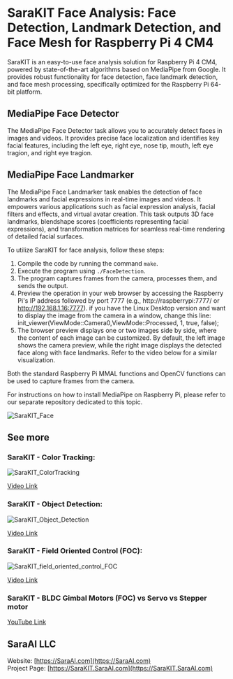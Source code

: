 # SaraKIT Face Analysis: Face Detection, Landmark Detection, and Face Mesh for Raspberry Pi 4 CM4

SaraKIT is an easy-to-use face analysis solution for Raspberry Pi 4 CM4, powered by state-of-the-art algorithms based on MediaPipe from Google. It provides robust functionality for face detection, face landmark detection, and face mesh processing, specifically optimized for the Raspberry Pi 64-bit platform.

## MediaPipe Face Detector
The MediaPipe Face Detector task allows you to accurately detect faces in images and videos. It provides precise face localization and identifies key facial features, including the left eye, right eye, nose tip, mouth, left eye tragion, and right eye tragion.

## MediaPipe Face Landmarker
The MediaPipe Face Landmarker task enables the detection of face landmarks and facial expressions in real-time images and videos. It empowers various applications such as facial expression analysis, facial filters and effects, and virtual avatar creation. This task outputs 3D face landmarks, blendshape scores (coefficients representing facial expressions), and transformation matrices for seamless real-time rendering of detailed facial surfaces.

To utilize SaraKIT for face analysis, follow these steps:

1. Compile the code by running the command `make`.
2. Execute the program using `./FaceDetection`.
3. The program captures frames from the camera, processes them, and sends the output.
4. Preview the operation in your web browser by accessing the Raspberry Pi's IP address followed by port 7777 (e.g., http://raspberrypi:7777/ or http://192.168.1.16:7777).
if you have the Linux Desktop version and want to display the image from the camera in a window, change this line:
init_viewer(ViewMode::Camera0,ViewMode::Processed, 1, true, false);
5. The browser preview displays one or two images side by side, where the content of each image can be customized. By default, the left image shows the camera preview, while the right image displays the detected face along with face landmarks. Refer to the video below for a similar visualization.

Both the standard Raspberry Pi MMAL functions and OpenCV functions can be used to capture frames from the camera.

For instructions on how to install MediaPipe on Raspberry Pi, please refer to our separate repository dedicated to this topic.

![SaraKIT_Face](https://github.com/SaraEye/SaraKIT-MediaPipe-Face-Detection-Face-Mesh-Face-Landmark-Raspberry-Pi-64bit/assets/35704910/f3cb2907-a7da-4629-a1a8-a15b9ffb9393)

## See more

### SaraKIT - Color Tracking:

![SaraKIT_ColorTracking](https://github.com/SaraEye/SaraKIT-Face-Tracking-MediaPipe-Raspberry-Pi-64bit/assets/35704910/7120ee8a-7612-4d82-8a3c-8cf38c451009)

[Video Link](https://saraai.com/_SaraKIT/video/SaraKIT_ColorTracking.mp4)

### SaraKIT - Object Detection:

![SaraKIT_Object_Detection](https://github.com/SaraEye/SaraKIT-Face-Tracking-MediaPipe-Raspberry-Pi-64bit/assets/35704910/e76bcf47-3d1c-4179-a330-c69601f94a8a)

[Video Link](https://saraai.com/_SaraKIT/video/SaraKIT_Object_Detection.mp4)

### SaraKIT - Field Oriented Control (FOC):

![SaraKIT_field_oriented_control_FOC](https://github.com/SaraEye/SaraKIT-Face-Tracking-MediaPipe-Raspberry-Pi-64bit/assets/35704910/e93a09ee-23c4-44a3-a6e2-f6a2e64c351b)

[Video Link](https://saraai.com/_SaraKIT/video/SaraKIT_field_oriented_control_FOC.mp4)

### SaraKIT - BLDC Gimbal Motors (FOC) vs Servo vs Stepper motor

[YouTube Link](https://youtu.be/Nwvnoo5efzE)

## SaraAI LLC

Website: [https://SaraAI.com](https://SaraAI.com)<br>
Project Page: [https://SaraKIT.SaraAI.com](https://SaraKIT.SaraAI.com)
